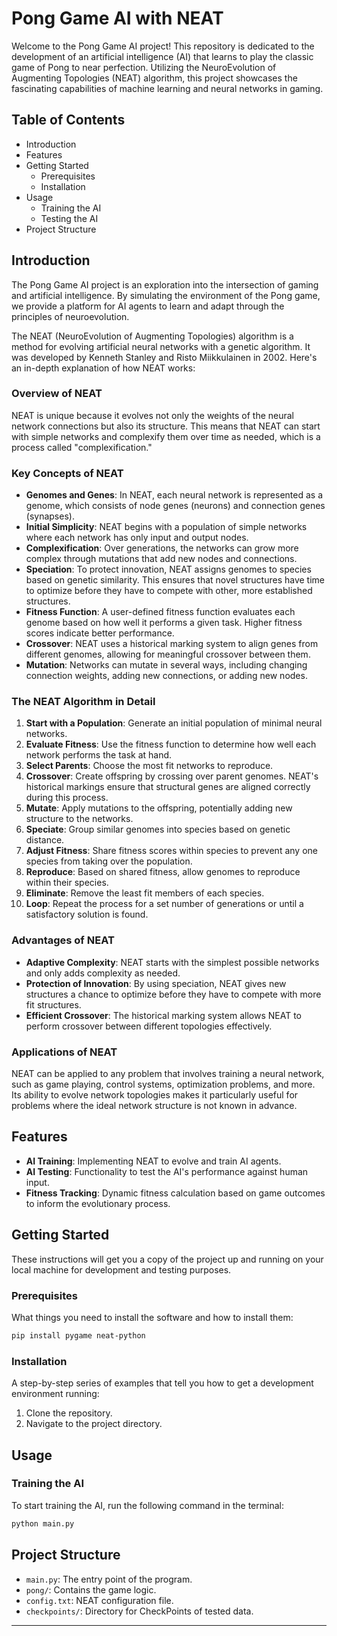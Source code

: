 # Pong Game AI with NEAT

Welcome to the Pong Game AI project! This repository is dedicated to the development of an artificial intelligence (AI) that learns to play the classic game of Pong to near perfection. Utilizing the NeuroEvolution of Augmenting Topologies (NEAT) algorithm, this project showcases the fascinating capabilities of machine learning and neural networks in gaming.

## Table of Contents

- Introduction
- Features
- Getting Started
  - Prerequisites
  - Installation
- Usage
  - Training the AI
  - Testing the AI
- Project Structure

## Introduction

The Pong Game AI project is an exploration into the intersection of gaming and artificial intelligence. By simulating the environment of the Pong game, we provide a platform for AI agents to learn and adapt through the principles of neuroevolution.

The NEAT (NeuroEvolution of Augmenting Topologies) algorithm is a method for evolving artificial neural networks with a genetic algorithm. It was developed by Kenneth Stanley and Risto Miikkulainen in 2002. Here's an in-depth explanation of how NEAT works:

### Overview of NEAT

NEAT is unique because it evolves not only the weights of the neural network connections but also its structure. This means that NEAT can start with simple networks and complexify them over time as needed, which is a process called "complexification."

### Key Concepts of NEAT

- **Genomes and Genes**: In NEAT, each neural network is represented as a genome, which consists of node genes (neurons) and connection genes (synapses).
- **Initial Simplicity**: NEAT begins with a population of simple networks where each network has only input and output nodes.
- **Complexification**: Over generations, the networks can grow more complex through mutations that add new nodes and connections.
- **Speciation**: To protect innovation, NEAT assigns genomes to species based on genetic similarity. This ensures that novel structures have time to optimize before they have to compete with other, more established structures.
- **Fitness Function**: A user-defined fitness function evaluates each genome based on how well it performs a given task. Higher fitness scores indicate better performance.
- **Crossover**: NEAT uses a historical marking system to align genes from different genomes, allowing for meaningful crossover between them.
- **Mutation**: Networks can mutate in several ways, including changing connection weights, adding new connections, or adding new nodes.

### The NEAT Algorithm in Detail

1. **Start with a Population**: Generate an initial population of minimal neural networks.
2. **Evaluate Fitness**: Use the fitness function to determine how well each network performs the task at hand.
3. **Select Parents**: Choose the most fit networks to reproduce.
4. **Crossover**: Create offspring by crossing over parent genomes. NEAT's historical markings ensure that structural genes are aligned correctly during this process.
5. **Mutate**: Apply mutations to the offspring, potentially adding new structure to the networks.
6. **Speciate**: Group similar genomes into species based on genetic distance.
7. **Adjust Fitness**: Share fitness scores within species to prevent any one species from taking over the population.
8. **Reproduce**: Based on shared fitness, allow genomes to reproduce within their species.
9. **Eliminate**: Remove the least fit members of each species.
10. **Loop**: Repeat the process for a set number of generations or until a satisfactory solution is found.

### Advantages of NEAT

- **Adaptive Complexity**: NEAT starts with the simplest possible networks and only adds complexity as needed.
- **Protection of Innovation**: By using speciation, NEAT gives new structures a chance to optimize before they have to compete with more fit structures.
- **Efficient Crossover**: The historical marking system allows NEAT to perform crossover between different topologies effectively.

### Applications of NEAT

NEAT can be applied to any problem that involves training a neural network, such as game playing, control systems, optimization problems, and more. Its ability to evolve network topologies makes it particularly useful for problems where the ideal network structure is not known in advance.

## Features

- **AI Training**: Implementing NEAT to evolve and train AI agents.
- **AI Testing**: Functionality to test the AI's performance against human input.
- **Fitness Tracking**: Dynamic fitness calculation based on game outcomes to inform the evolutionary process.

## Getting Started

These instructions will get you a copy of the project up and running on your local machine for development and testing purposes.

### Prerequisites

What things you need to install the software and how to install them:

```bash
pip install pygame neat-python
```

### Installation

A step-by-step series of examples that tell you how to get a development environment running:

1. Clone the repository.
2. Navigate to the project directory.

## Usage

### Training the AI

To start training the AI, run the following command in the terminal:

```bash
python main.py
```

## Project Structure

- `main.py`: The entry point of the program.
- `pong/`: Contains the game logic.
- `config.txt`: NEAT configuration file.
- `checkpoints/`: Directory for CheckPoints of tested data.

---

